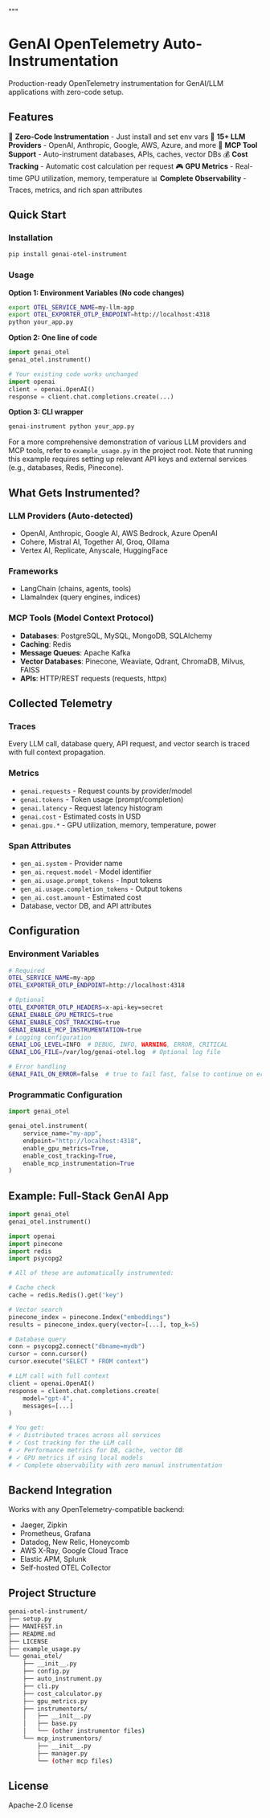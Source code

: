 """
# GenAI OpenTelemetry Auto-Instrumentation

Production-ready OpenTelemetry instrumentation for GenAI/LLM applications with zero-code setup.

## Features

🚀 **Zero-Code Instrumentation** - Just install and set env vars
🤖 **15+ LLM Providers** - OpenAI, Anthropic, Google, AWS, Azure, and more
🔧 **MCP Tool Support** - Auto-instrument databases, APIs, caches, vector DBs
💰 **Cost Tracking** - Automatic cost calculation per request
🎮 **GPU Metrics** - Real-time GPU utilization, memory, temperature
📊 **Complete Observability** - Traces, metrics, and rich span attributes

## Quick Start

### Installation

```bash
pip install genai-otel-instrument
```

### Usage

**Option 1: Environment Variables (No code changes)**

```bash
export OTEL_SERVICE_NAME=my-llm-app
export OTEL_EXPORTER_OTLP_ENDPOINT=http://localhost:4318
python your_app.py
```

**Option 2: One line of code**

```python
import genai_otel
genai_otel.instrument()

# Your existing code works unchanged
import openai
client = openai.OpenAI()
response = client.chat.completions.create(...)
```

**Option 3: CLI wrapper**

```bash
genai-instrument python your_app.py
```

For a more comprehensive demonstration of various LLM providers and MCP tools, refer to `example_usage.py` in the project root. Note that running this example requires setting up relevant API keys and external services (e.g., databases, Redis, Pinecone).

## What Gets Instrumented?

### LLM Providers (Auto-detected)
- OpenAI, Anthropic, Google AI, AWS Bedrock, Azure OpenAI
- Cohere, Mistral AI, Together AI, Groq, Ollama
- Vertex AI, Replicate, Anyscale, HuggingFace

### Frameworks
- LangChain (chains, agents, tools)
- LlamaIndex (query engines, indices)

### MCP Tools (Model Context Protocol)
- **Databases**: PostgreSQL, MySQL, MongoDB, SQLAlchemy
- **Caching**: Redis
- **Message Queues**: Apache Kafka
- **Vector Databases**: Pinecone, Weaviate, Qdrant, ChromaDB, Milvus, FAISS
- **APIs**: HTTP/REST requests (requests, httpx)

## Collected Telemetry

### Traces
Every LLM call, database query, API request, and vector search is traced with full context propagation.

### Metrics
- `genai.requests` - Request counts by provider/model
- `genai.tokens` - Token usage (prompt/completion)
- `genai.latency` - Request latency histogram
- `genai.cost` - Estimated costs in USD
- `genai.gpu.*` - GPU utilization, memory, temperature, power

### Span Attributes
- `gen_ai.system` - Provider name
- `gen_ai.request.model` - Model identifier
- `gen_ai.usage.prompt_tokens` - Input tokens
- `gen_ai.usage.completion_tokens` - Output tokens
- `gen_ai.cost.amount` - Estimated cost
- Database, vector DB, and API attributes

## Configuration

### Environment Variables

```bash
# Required
OTEL_SERVICE_NAME=my-app
OTEL_EXPORTER_OTLP_ENDPOINT=http://localhost:4318

# Optional
OTEL_EXPORTER_OTLP_HEADERS=x-api-key=secret
GENAI_ENABLE_GPU_METRICS=true
GENAI_ENABLE_COST_TRACKING=true
GENAI_ENABLE_MCP_INSTRUMENTATION=true
# Logging configuration
GENAI_LOG_LEVEL=INFO  # DEBUG, INFO, WARNING, ERROR, CRITICAL
GENAI_LOG_FILE=/var/log/genai-otel.log  # Optional log file

# Error handling
GENAI_FAIL_ON_ERROR=false  # true to fail fast, false to continue on errors
```

### Programmatic Configuration

```python
import genai_otel

genai_otel.instrument(
    service_name="my-app",
    endpoint="http://localhost:4318",
    enable_gpu_metrics=True,
    enable_cost_tracking=True,
    enable_mcp_instrumentation=True
)
```

## Example: Full-Stack GenAI App

```python
import genai_otel
genai_otel.instrument()

import openai
import pinecone
import redis
import psycopg2

# All of these are automatically instrumented:

# Cache check
cache = redis.Redis().get('key')

# Vector search
pinecone_index = pinecone.Index("embeddings")
results = pinecone_index.query(vector=[...], top_k=5)

# Database query
conn = psycopg2.connect("dbname=mydb")
cursor = conn.cursor()
cursor.execute("SELECT * FROM context")

# LLM call with full context
client = openai.OpenAI()
response = client.chat.completions.create(
    model="gpt-4",
    messages=[...]
)

# You get:
# ✓ Distributed traces across all services
# ✓ Cost tracking for the LLM call
# ✓ Performance metrics for DB, cache, vector DB
# ✓ GPU metrics if using local models
# ✓ Complete observability with zero manual instrumentation
```

## Backend Integration

Works with any OpenTelemetry-compatible backend:
- Jaeger, Zipkin
- Prometheus, Grafana
- Datadog, New Relic, Honeycomb
- AWS X-Ray, Google Cloud Trace
- Elastic APM, Splunk
- Self-hosted OTEL Collector

## Project Structure

```bash
genai-otel-instrument/
├── setup.py
├── MANIFEST.in
├── README.md
├── LICENSE
├── example_usage.py
└── genai_otel/
    ├── __init__.py
    ├── config.py
    ├── auto_instrument.py
    ├── cli.py
    ├── cost_calculator.py
    ├── gpu_metrics.py
    ├── instrumentors/
    │   ├── __init__.py
    │   ├── base.py
    │   └── (other instrumentor files)
    └── mcp_instrumentors/
        ├── __init__.py
        ├── manager.py
        └── (other mcp files)
```

## License
Apache-2.0 license